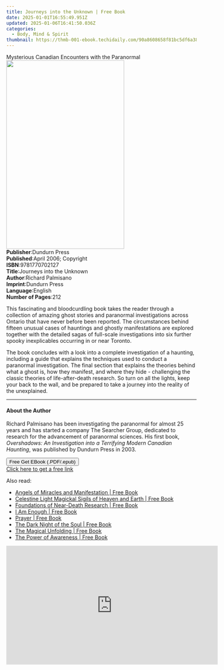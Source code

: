 ```yaml
---
title: Journeys into the Unknown | Free Book
date: 2025-01-01T16:55:49.951Z
updated: 2025-01-06T16:41:50.036Z
categories:
  - Body, Mind & Spirit
thumbnail: https://thmb-001-ebook.techidaily.com/90a8608658f81bc5df6a380ac28deb7084df4f96f6100fc8e9af9d5d9100aa87.jpg
---
```

<main id="book-container">
  <div class="flex flex-col">
    <div class="book-brief flex-1 py-6 px-4 sm:p-6 md:py-10 md:px-8">
      <!-- brief-->
      <div class="book-brief-main">
        Mysterious Canadian Encounters with the Paranormal
      </div>
    </div>
    <div
      class="book-meta-info flex-1 grid gap-4 col-start-1 col-end-3 row-start-1 sm:mb-6 sm:grid-cols-4 lg:gap-6 lg:col-start-2 lg:row-end-6 lg:row-span-6 lg:mb-0"
    >
      <div
        class="book-meta-info-left place-content-center mt-4 p-4 text-sm leading-6 col-start-2 col-span-2 dark:text-slate-400"
      >
        <img
          class="w-full h-500 object-cover rounded-lg sm:h-255 sm:col-span-2 lg:col-span-full"
          src="https://img-001-ebook.techidaily.com/2b51b79053ee072e1f3dde42e1196d8a1f0d0cddf0bd5f5c7ce99c3bdf93548e.jpg"
          alt=""
          width="312"
          height="500"
        />
      </div>
      <div
        class="book-meta-info-right mt-2 col-start-1 row-start-2 col-span-3 self-center"
      >
        <!-- meta data  -->
        <div class="flex flex-col px-4 md:px-8">
          <div class="flex-1">
            <strong>Publisher</strong>:<span class="px-2">Dundurn Press</span>
          </div>
          <div class="flex-1">
            <strong>Published</strong>:<span class="px-2"
              >April 2006; Copyright</span
            >
          </div>
          <div class="flex-1">
            <strong>ISBN</strong>:<span class="px-2">9781770702127</span>
          </div>
          <div class="flex-1">
            <strong>Title</strong>:<span class="px-2"
              >Journeys into the Unknown</span
            >
          </div>
          <div class="flex-1">
            <strong>Author</strong>:<span class="px-2">Richard Palmisano</span>
          </div>
          <div class="flex-1">
            <strong>Imprint</strong>:<span class="px-2">Dundurn Press</span>
          </div>
          <div class="flex-1">
            <strong>Language</strong>:<span class="px-2">English</span>
          </div>
          <div class="flex-1">
            <strong>Number of Pages</strong>:<span class="px-2">212</span>
          </div>
        </div>
      </div>
    </div>
    <div class="book-description flex-1 py-6 px-4 sm:p-6 md:py-10 md:px-8">
      <div class="book-description-main">
        <div accordion-content="" id="description">
          <p>
            This fascinating and bloodcurdling book takes the reader through a
            collection of amazing ghost stories and paranormal investigations
            across Ontario that have never before been reported. The
            circumstances behind fifteen unusual cases of hauntings and ghostly
            manifestations are explored together with the detailed sagas of
            full-scale investigations into six further spooky inexplicables
            occurring in or near Toronto.
          </p>
          <p>
            The book concludes with a look into a complete investigation of a
            haunting, including a guide that explains the techniques used to
            conduct a paranormal investigation. The final section that explains
            the theories behind what a ghost is, how they manifest, and where
            they hide - challenging the classic theories of life-after-death
            research. So turn on all the lights, keep your back to the wall, and
            be prepared to take a journey into the reality of the unexplained.
          </p>
        </div>
      </div>
    </div>
    <div class="book-excerpts flex-1 py-6 px-4 sm:p-6 md:py-10 md:px-8">
      <!-- excerpts-->
      <div class="book-excerpts-main">
        <hr />
        <h4 class="placeholder placeholder-heading">
          <span>About the Author</span>
        </h4>
        <p></p>
        <p>
          Richard Palmisano has been investigating the paranormal for almost 25
          years and has started a company The Searcher Group, dedicated to
          research for the advancement of paranormal sciences. His first book,
          <i
            >Overshadows: An Investigation into a Terrifying Modern Canadian
            Haunting</i
          >, was published by Dundurn Press in 2003.
        </p>
        <p></p>
      </div>
    </div>
    <div
      class="book-about-author flex-1 py-6 px-4 sm:p-6 md:py-10 md:px-8"
    ></div>
    <div class="book-free-get flex-1 py-6 px-4 sm:p-6 md:py-10 md:px-8">
      <button
        id="btn-free-get"
        class="bg-blue-500 hover:bg-blue-700 text-white font-bold py-2 px-4 rounded"
      >
        Free Get EBook (.PDF/.epub)
      </button>
      <div id="countdown-display" class="px-2 text-lg mt-2"></div>
      <a
        id="free-link"
        class="hidden bg-blue-500 hover:bg-blue-700 text-white font-bold py-2 px-4 rounded"
        href="https://www.ebooks.com/en-us/book/611655/journeys-into-the-unknown/richard-palmisano/"
        target="_blank"
        >Click here to get a free link</a
      >
    </div>
    <script>
      let countdownTime = 0;
      let countdownInterval = null;
      document
        .getElementById('btn-free-get')
        .addEventListener('click', startCountdown);
      function startCountdown() {
        countdownTime = new Date().getTime() + 60000 * 3;
        countdownInterval = setInterval(updateCountdown, 1000);
        document.getElementById('btn-free-get').disabled = true;
        document
          .getElementById('btn-free-get')
          .classList.add('bg-gray-500', 'cursor-not-allowed');
      }
      function updateCountdown() {
        let currentTime = new Date().getTime();
        let timeLeft = countdownTime - currentTime;
        let secondsLeft = Math.floor(timeLeft / 1000);
        document.getElementById('countdown-display').innerHTML =
          `Remaining time: ${secondsLeft} seconds.`;
        if (secondsLeft <= 0) {
          clearInterval(countdownInterval);
          document.getElementById('btn-free-get').classList.add('hidden');
          document.getElementById('free-link').classList.remove('hidden');
          document.getElementById('countdown-display').innerHTML = '';
        }
      }
    </script>
  </div>
</main>

<ins class="adsbygoogle"
      style="display:block"
      data-ad-client="ca-pub-7571918770474297"
      data-ad-slot="8358498916"
      data-ad-format="auto"
      data-full-width-responsive="true"></ins>
    

<span class="atpl-alsoreadstyle">Also read:</span>
<div><ul>
<li><a href="https://novels-ebooks.techidaily.com/209865438-9780938001720-angels-of-miracles-and-manifestation/"><u>Angels of Miracles and Manifestation | Free Book</u></a></li>
<li><a href="https://novels-ebooks.techidaily.com/209865472-9780938001744-celestine-light-magickal-sigils-of-heaven-and-earth/"><u>Celestine Light Magickal Sigils of Heaven and Earth | Free Book</u></a></li>
<li><a href="https://novels-ebooks.techidaily.com/209865237-9780997560855-foundations-of-near-death-research/"><u>Foundations of Near-Death Research | Free Book</u></a></li>
<li><a href="https://novels-ebooks.techidaily.com/209865524-9781916411012-i-am-enough/"><u>I Am Enough | Free Book</u></a></li>
<li><a href="https://novels-ebooks.techidaily.com/209865346-9781773232508-prayer/"><u>Prayer | Free Book</u></a></li>
<li><a href="https://novels-ebooks.techidaily.com/209865232-9781916468610-the-dark-night-of-the-soul/"><u>The Dark Night of the Soul | Free Book</u></a></li>
<li><a href="https://novels-ebooks.techidaily.com/209865455-9780999494905-the-magical-unfolding/"><u>The Magical Unfolding | Free Book</u></a></li>
<li><a href="https://novels-ebooks.techidaily.com/209865597-9781773232669-the-power-of-awareness/"><u>The Power of Awareness | Free Book</u></a></li>
</ul></div>

<!-- affiliate ads begin -->
<iframe width="560" height="315" src="https://www.youtube.com/embed/XIUatTFH0Zw?si=ZCtoBtIy18y2F5Vc" title="YouTube video player" frameborder="0" allow="accelerometer; autoplay; clipboard-write; encrypted-media; gyroscope; picture-in-picture; web-share" referrerpolicy="strict-origin-when-cross-origin" allowfullscreen></iframe>
<!-- affiliate ads end -->

